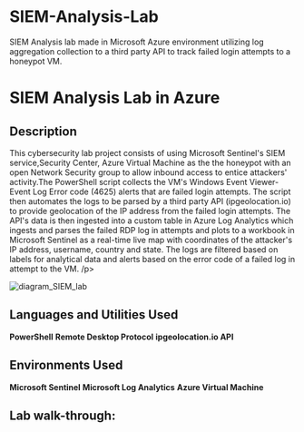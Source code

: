 # SIEM-Analysis-Lab
SIEM Analysis lab made in Microsoft Azure environment utilizing log aggregation collection to a third party API to track failed login attempts to a honeypot VM.

<h1>SIEM Analysis Lab in Azure</h1>

<h2>Description</h2>
<p>This cybersecurity lab project consists of using Microsoft Sentinel's SIEM service,Security Center, Azure Virtual Machine as the the honeypot with an open Network Security group to allow inbound access to entice attackers' activity.The PowerShell script collects the VM's Windows Event Viewer- Event Log Error code (4625) alerts that are failed login attempts. The script then automates the logs to be parsed by a third party API (ipgeolocation.io) to provide geolocation of the IP address from the failed login attempts. The API's data is then ingested into a custom table in Azure Log Analytics which ingests and parses the failed RDP log in attempts and plots to a workbook in Microsoft Sentinel as a real-time live map with coordinates of the attacker's IP address, username, country and state. The logs are filtered based on labels for analytical data and alerts based on the error code of a failed log in attempt to the VM.   /p>

  ![diagram_SIEM_lab](https://github.com/brireyn/brireyn/assets/96150916/a15c2ef9-98ac-4dde-94bf-02713dfe2d6b)

<h2>Languages and Utilities Used</h2>
<b>PowerShell</b>
<b>Remote Desktop Protocol</b>
<b>ipgeolocation.io API</b>

<h2>Environments Used </h2>
<b>Microsoft Sentinel</b>
<b>Microsoft Log Analytics</b>
<b>Azure Virtual Machine</b>

<h2>Lab walk-through:</h2>

<p align="center">
